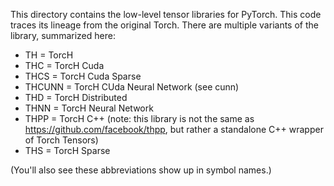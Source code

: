 This directory contains the low-level tensor libraries for PyTorch.
This code traces its lineage from the original Torch.  There are
multiple variants of the library, summarized here:

* TH = TorcH
* THC = TorcH Cuda
* THCS = TorcH Cuda Sparse
* THCUNN = TorcH CUda Neural Network (see cunn)
* THD = TorcH Distributed
* THNN = TorcH Neural Network
* THPP = TorcH C++ (note: this library is not the same as https://github.com/facebook/thpp, but rather a standalone C++ wrapper of Torch Tensors)
* THS = TorcH Sparse

(You'll also see these abbreviations show up in symbol names.)

